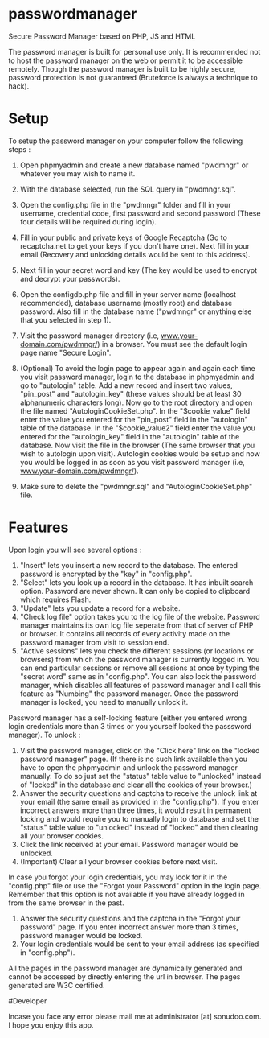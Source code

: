 # passwordmanager
Secure Password Manager based on PHP, JS and HTML

The password manager is built for personal use only. It is recommended not to host the password manager on the web or permit it to be accessible remotely. Though the password manager is built to be highly secure, password protection is not guaranteed (Bruteforce is always a technique to hack).

# Setup

To setup the password manager on your computer follow the following steps : 

1. Open phpmyadmin and create a new database named "pwdmngr" or whatever you may wish to name it.

2. With the database selected, run the SQL query in "pwdmngr.sql".

3. Open the config.php file in the "pwdmngr" folder and fill in your username, credential code, first password and second password (These four details will be required during login).

4. Fill in your public and private keys of Google Recaptcha (Go to recaptcha.net to get your keys if you don't have one). Next fill in your email (Recovery and unlocking details would be sent to this address). 

5. Next fill in your secret word and key (The key would be used to encrypt and decrypt your passwords).

6. Open the configdb.php file and fill in your server name (localhost recommended), database username (mostly root) and database password. Also fill in the database name ("pwdmngr" or anything else that you selected in step 1). 

7. Visit the password manager directory (i.e, www.your-domain.com/pwdmngr/) in a browser. You must see the default login page name "Secure Login".

6. (Optional) To avoid the login page to appear again and again each time you visit password manager, login to the database in phpmyadmin and go to "autologin" table. Add a new record and insert two values, "pin_post" and "autologin_key" (these values should be at least 30 alphanumeric characters long). Now go to the root directory and open the file named "AutologinCookieSet.php". In the "$cookie_value" field enter the value you entered for the "pin_post" field in the "autologin" table of the database. In the "$cookie_value2" field enter the value you entered for the "autologin_key" field in the "autologin" table of the database. Now visit the file in the browser (The same browser that you wish to autologin upon visit). Autologin cookies would be setup and now you would be logged in as soon as you visit password manager (i.e, www.your-domain.com/pwdmngr/). 

7. Make sure to delete the "pwdmngr.sql" and "AutologinCookieSet.php" file.

# Features

Upon login you will see several options :

1. "Insert" lets you insert a new record to the database. The entered password is encrypted by the "key" in "config.php".
2. "Select" lets you look up a record in the database. It has inbuilt search option. Password are never shown. It can only be copied to clipboard which requires Flash.
3. "Update" lets you update a record for a website.
4. "Check log file" option takes you to the log file of the website. Password manager maintains its own log file seperate from that of server of PHP or browser. It contains all records of every activity made on the password manager from visit to session end.
5. "Active sessions" lets you check the different sessions (or locations or browsers) from which the password manager is currently logged in. You can end particular sessions or remove all sessions at once by typing the "secret word" same as in "config.php". You can also lock the password manager, which disables all features of password manager and I call this feature as "Numbing" the password manager. Once the password manager is locked, you need to manually unlock it.



Password manager has a self-locking feature (either you entered wrong login credentials more than 3 times or you yourself locked the passsword manager). To unlock :

1. Visit the password manager, click on the "Click here" link on the "locked password manager" page. (If there is no such link available then you have to open the phpmyadmin and unlock the password manager manually. To do so just set the "status" table value to "unlocked" instead of "locked" in the database and clear all the cookies of your browser.)
2. Answer the security questions and captcha to receive the unlock link at your email (the same email as provided in the "config.php"). If you enter incorrect answers more than three times, it would result in permanent locking and would require you to manually login to database and set the "status" table value to "unlocked" instead of "locked" and then clearing all your browser cookies.
3. Click the link received at your email. Password manager would be unlocked. 
4. (Important) Clear all your browser cookies before next visit.



In case you forgot your login credentials, you may look for it in the "config.php" file or use the "Forgot your Password" option in the login page. Remember that this option is not available if you have already logged in from the same browser in the past.

1. Answer the security questions and the captcha in the "Forgot your password" page. If you enter incorrect answer more than 3 times, password manager would be locked.
2. Your login credentials would be sent to your email address (as specified in "config.php").



All the pages in the password manager are dynamically generated and cannot be accessed by directly entering the url in browser. The pages generated are W3C certified.


#Developer

Incase you face any error please mail me at administrator [at] sonudoo.com. I hope you enjoy this app.
